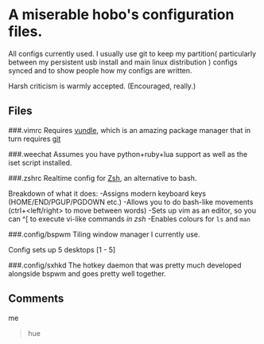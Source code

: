 # A miserable hobo's configuration files.

All configs currently used.
I usually use git to keep my partition( particularly between my persistent usb install and main linux distribution ) configs synced and to show people how my configs are written.

Harsh criticism is warmly accepted. (Encouraged, really.)

## Files
###.vimrc
Requires [vundle](www.github.com/gmarik/vundle), which is an amazing package manager that in
turn requires [git](www.github.com)

###.weechat
Assumes you have python+ruby+lua support as well as the iset script installed.

###.zshrc
Realtime config for [Zsh](www.zsh.org/), an alternative to bash. 

Breakdown of what it does:
-Assigns modern keyboard keys (HOME/END/PGUP/PGDOWN etc.)
-Allows you to do bash-like movements (ctrl+<left/right> to move between words)
-Sets up vim as an editor, so you can ^[ to execute vi-like commands *in zsh*
-Enables colours for ```ls``` and ```man```

###.config/bspwm
Tiling window manager I currently use.

Config sets up 5 desktops [1 - 5]

###.config/sxhkd
The hotkey daemon that was pretty much developed alongside bspwm and goes pretty well together.


## Comments
me
>hue
